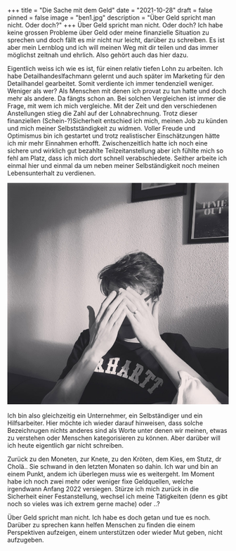 +++
title = "Die Sache mit dem Geld"
date = "2021-10-28"
draft = false
pinned = false
image = "ben1.jpg"
description = "Über Geld spricht man nicht. Oder doch?"
+++
Über Geld spricht man nicht. Oder doch? Ich habe keine grossen Probleme über Geld oder meine finanzielle Situation zu sprechen und doch fällt es mir nicht nur leicht, darüber zu schreiben. Es ist aber mein Lernblog und ich will meinen Weg mit dir teilen und das immer möglichst zeitnah und ehrlich. Also gehört auch das hier dazu. 

Eigentlich weiss ich wie es ist, für einen relativ tiefen Lohn zu arbeiten. Ich habe Detailhandeslfachmann gelernt und auch später im Marketing für den Detailhandel gearbeitet. Somit verdiente ich immer tendenziell weniger. Weniger als wer? Als Menschen mit denen ich provat zu tun hatte und doch mehr als andere. Da fängts schon an. Bei solchen Vergleichen ist immer die Frage, mit wem ich mich vergleiche. Mit der Zeit und den verschiedenen Anstellungen stieg die Zahl auf der Lohnabrechnung. Trotz dieser finanziellen (Schein-?)Sicherheit entschied ich mich, meinen Job zu künden und mich meiner Selbstständigkeit zu widmen. Voller Freude und Optimismus bin ich gestartet und trotz realistischer Einschätzungen hätte ich mir mehr Einnahmen erhofft. Zwischenzeitlich hatte ich noch eine sichere und wirklich gut bezahlte Teilzeitanstellung aber ich fühlte mich so fehl am Platz, dass ich mich dort schnell verabschiedete. Seither arbeite ich einmal hier und einmal da um neben meiner Selbständigkeit noch meinen Lebensunterhalt zu verdienen. 

![](ben1.jpg)

Ich bin also gleichzeitig ein Unternehmer, ein Selbständiger und ein Hilfsarbeiter. Hier möchte ich wieder darauf hinweisen, dass solche Bezeichnugen nichts anderes sind als Worte unter denen wir meinen, etwas zu verstehen oder Menschen kategorisieren zu können. Aber darüber will ich heute eigentlich gar nicht schreiben. 

Zurück zu den Moneten, zur Knete, zu den Kröten, dem Kies, em Stutz, dr Cholä.. Sie schwand in den letzten Monaten so dahin. Ich war und bin an einem Punkt, andem ich überlegen muss wie es weitergeht. Im Moment habe ich noch zwei mehr oder weniger fixe Geldquellen, welche irgendwann Anfang 2022 versiegen. Stürze ich mich zurück in die Sicherheit einer Festanstellung, wechsel ich meine Tätigkeiten (denn es gibt noch so vieles was ich extrem gerne mache) oder ..?

Über Geld spricht man nicht. Ich habe es doch getan und tue es noch. Darüber zu sprechen kann helfen Menschen zu finden die einem Perspektiven aufzeigen, einem unterstützen oder wieder Mut geben, nicht aufzugeben.